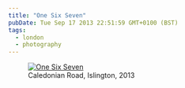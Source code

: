 ```yaml
---
title: "One Six Seven"
pubDate: Tue Sep 17 2013 22:51:59 GMT+0100 (BST)
tags:
  - london
  - photography
---
```


<figure><a href="http://www.flickr.com/photos/domchristie/9791383644/" title="One Six Seven by dom christie, on Flickr">
<img src="https://farm8.staticflickr.com/7389/9791383644_4d202d7857.jpg" alt="One Six Seven">
</a><figcaption>Caledonian Road, Islington, 2013</figcaption><figure>
